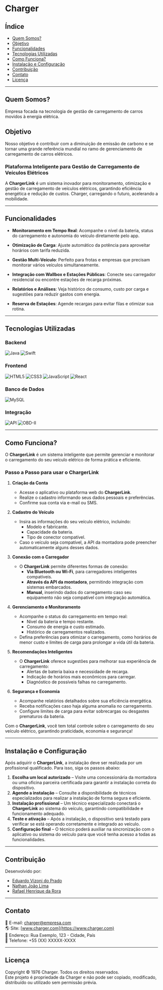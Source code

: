 # Charger

## Índice

- [Quem Somos?](#quem-somos)
- [Objetivo](#objetivo)
- [Funcionalidades](#funcionalidades)
- [Tecnologias Utilizadas](#tecnologias-utilizadas)
- [Como Funciona?](#como-funciona)
- [Instalação e Configuração](#instalação-e-configuração)
- [Contribuição](#contribuição)
- [Contato](#contato)
- [Licença](#licença)

---

## Quem Somos?
Empresa focada na tecnologia de gestão de carregamento de carros movidos à energia elétrica.

## Objetivo
Nosso objetivo é contribuir com a diminuição de emissão de carbono e se tornar uma grande referência mundial no ramo de gerenciamento de carregamento de carros elétricos.

### Plataforma Inteligente para Gestão de Carregamento de Veículos Elétricos
A **ChargerLink** é um sistema inovador para monitoramento, otimização e gestão de carregamento de veículos elétricos, garantindo eficiência energética e redução de custos. Charger, carregando o futuro, acelerando a mobilidade.

---

## Funcionalidades

- **Monitoramento em Tempo Real**: Acompanhe o nível da bateria, status do carregamento e autonomia do veículo diretamente pelo app.

- **Otimização de Carga**: Ajuste automático da potência para aproveitar horários com tarifa reduzida.

- **Gestão Multi-Veículo**: Perfeito para frotas e empresas que precisam monitorar vários veículos simultaneamente.

- **Integração com Wallbox e Estações Públicas**: Conecte seu carregador residencial ou encontre estações de recarga próximas.

- **Relatórios e Análises**: Veja histórico de consumo, custo por carga e sugestões para reduzir gastos com energia.

- **Reserva de Estações**: Agende recargas para evitar filas e otimizar sua rotina.

---

## Tecnologias Utilizadas
### Backend  
![Java](https://img.shields.io/badge/Java-ED8B00?style=flat-square&logo=java&logoColor=white) ![Swift](https://img.shields.io/badge/Swift-FA7343?style=flat-square&logo=swift&logoColor=white)  
### Frontend  
![HTML5](https://img.shields.io/badge/HTML5-E34F26?style=flat-square&logo=html5&logoColor=white) ![CSS3](https://img.shields.io/badge/CSS3-1572B6?style=flat-square&logo=css3&logoColor=white) ![JavaScript](https://img.shields.io/badge/JavaScript-F7DF1E?style=flat-square&logo=javascript&logoColor=black) ![React](https://img.shields.io/badge/React-61DAFB?style=flat-square&logo=react&logoColor=black)  
### Banco de Dados  
![MySQL](https://img.shields.io/badge/MySQL-4479A1?style=flat-square&logo=mysql&logoColor=white)  
### Integração  
![API](https://img.shields.io/badge/API-Carregadores-0A66C2?style=flat-square) ![OBD-II](https://img.shields.io/badge/OBD--II-Opcional-FF0000?style=flat-square)  

---

## Como Funciona?

O **ChargerLink** é um sistema inteligente que permite gerenciar e monitorar o carregamento do seu veículo elétrico de forma prática e eficiente.  

### Passo a Passo para usar o ChargerLink  

1. **Criação da Conta**  
   - Acesse o aplicativo ou plataforma web do **ChargerLink**.  
   - Realize o cadastro informando seus dados pessoais e preferências.  
   - Confirme sua conta via e-mail ou SMS.  

2. **Cadastro do Veículo**  
   - Insira as informações do seu veículo elétrico, incluindo:  
     - Modelo e fabricante.  
     - Capacidade da bateria.  
     - Tipo de conector compatível.  
   - Caso o veículo seja compatível, a API da montadora pode preencher automaticamente alguns desses dados.  

3. **Conexão com o Carregador**  
   - O **ChargerLink** permite diferentes formas de conexão:  
     - **Via Bluetooth ou Wi-Fi**, para carregadores inteligentes compatíveis.  
     - **Através da API da montadora**, permitindo integração com sistemas embarcados.  
     - **Manual**, inserindo dados do carregamento caso seu equipamento não seja compatível com integração automática.  

4. **Gerenciamento e Monitoramento**  
   - Acompanhe o status do carregamento em tempo real:  
     - Nível da bateria e tempo restante.  
     - Consumo de energia e custo estimado.  
     - Histórico de carregamentos realizados.  
   - Defina preferências para otimizar o carregamento, como horários de menor custo e limites de carga para prolongar a vida útil da bateria.  

5. **Recomendações Inteligentes**  
   - O **ChargerLink** oferece sugestões para melhorar sua experiência de carregamento:  
     - Alertas de bateria baixa e necessidade de recarga.  
     - Indicação de horários mais econômicos para carregar.  
     - Diagnóstico de possíveis falhas no carregamento.  

6. **Segurança e Economia**  
   - Acompanhe relatórios detalhados sobre sua eficiência energética.  
   - Receba notificações caso haja alguma anomalia no carregamento.  
   - Configure limites de carga para evitar sobrecargas ou desgastes prematuros da bateria.  

Com o **ChargerLink**, você tem total controle sobre o carregamento do seu veículo elétrico, garantindo praticidade, economia e segurança!  

---

## Instalação e Configuração  

Após adquirir o **ChargerLink**, a instalação deve ser realizada por um profissional qualificado. Para isso, siga os passos abaixo:  

1. **Escolha um local autorizado** – Visite uma concessionária da montadora ou uma oficina parceira certificada para garantir a instalação correta do dispositivo.  
2. **Agende a instalação** – Consulte a disponibilidade de técnicos especializados para realizar a instalação de forma segura e eficiente.  
3. **Instalação profissional** – Um técnico especializado conectará o **ChargerLink** ao sistema do veículo, garantindo compatibilidade e funcionamento adequado.  
4. **Teste e ativação** – Após a instalação, o dispositivo será testado para verificar se está operando corretamente e integrado ao veículo.  
5. **Configuração final** – O técnico poderá auxiliar na sincronização com o aplicativo ou sistema do veículo para que você tenha acesso a todas as funcionalidades.  

---

## Contribuição

Desenvolvido por:
- [Eduardo Vizoni do Prado](https://github.com/EduardoVizoni)
- [Nathan João Lima](https://github.com/nathanjoao)
- [Rafael Henrique da Rora](https://github.com/RafaelHR12)

---

## Contato
📧 E-mail: charger@empresa.com  
🌎 Site: [www.charger.com](https://www.charger.com)  
📍 Endereço: Rua Exemplo, 123 - Cidade, País  
📱 Telefone: +55 (XX) XXXXX-XXXX  

---

## Licença

Copyright © 1976 Charger. Todos os direitos reservados.  
Este projeto é propriedade da Charger e não pode ser copiado, modificado, distribuído ou utilizado sem permissão prévia.


